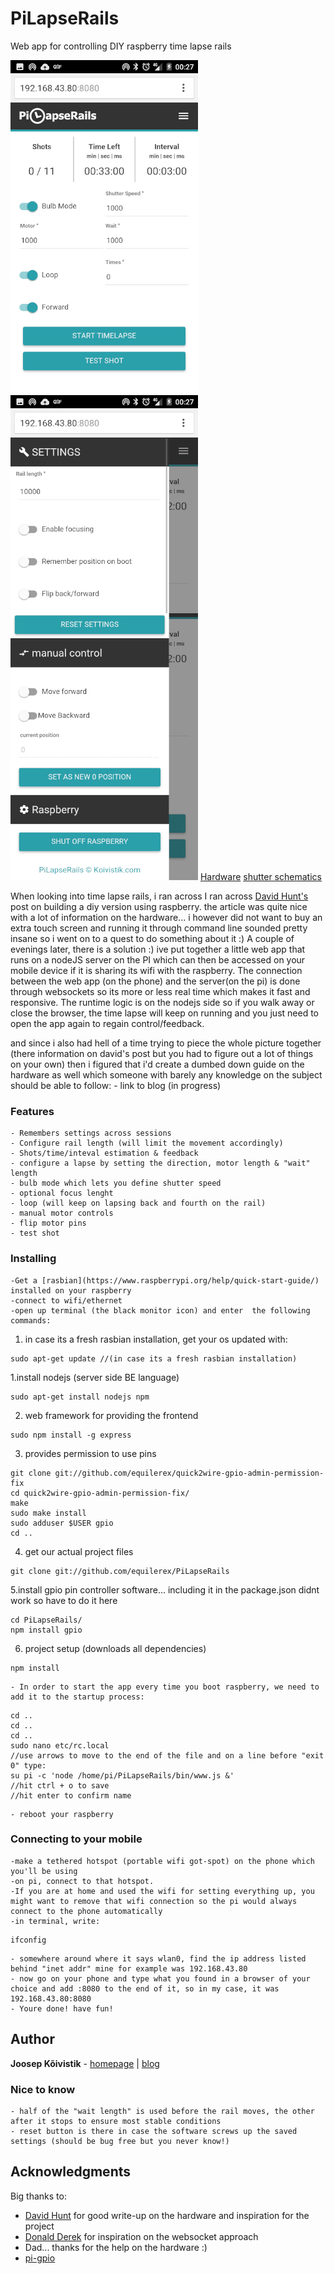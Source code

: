 # PiLapseRails
Web app for controlling DIY raspberry time lapse rails

![screenshot](/samples/screen1.jpg?raw=true "screenshot")
![screenshot](/samples/screen2.jpg?raw=true "screenshot")
[Hardware](/samples/circuit.jpg)
[shutter schematics](/samples/mosfet.jpg)

When looking into time lapse rails, i ran across I ran across [David Hunt's](http://www.davidhunt.ie/lapse-pi-touch-a-touchscreen-timelapse-controller/) post on building a diy version using raspberry.
the article was quite nice with a lot of information on the hardware... i however did not want to buy an extra touch screen and running it through command line sounded pretty insane so i went on to a quest to do something about it :)
A couple of evenings later, there is a solution :) ive put together a little web app that runs on a nodeJS server on the PI which can then be accessed on your mobile device if it is sharing its wifi with the raspberry.
The connection between the web app (on the phone) and the server(on the pi) is done through websockets so its more or less real time which makes it fast and responsive.
The runtime logic is on the nodejs side so if you walk away or close the browser, the time lapse will keep on running and you just need to open the app again to regain control/feedback.

and since i also had hell of a time trying to piece the whole picture together (there information on david's post but you had to figure out a lot of things on your own) then i figured that i'd create a dumbed down guide on the hardware as well which someone with barely any knowledge on the subject should be able to follow:
    - link to blog (in progress)




### Features
    - Remembers settings across sessions
    - Configure rail length (will limit the movement accordingly)
    - Shots/time/inteval estimation & feedback
    - configure a lapse by setting the direction, motor length & "wait" length
    - bulb mode which lets you define shutter speed
    - optional focus lenght
    - loop (will keep on lapsing back and fourth on the rail)
    - manual motor controls
    - flip motor pins
    - test shot

### Installing

    -Get a [rasbian](https://www.raspberrypi.org/help/quick-start-guide/) installed on your raspberry
    -connect to wifi/ethernet
    -open up terminal (the black monitor icon) and enter  the following commands:
1. in case its a fresh rasbian installation, get your os updated with:
```
sudo apt-get update //(in case its a fresh rasbian installation)
```

1.install nodejs (server side BE language)
```
sudo apt-get install nodejs npm
```
2. web framework for providing the frontend
```
sudo npm install -g express
```
3. provides permission to use pins
```
git clone git://github.com/equilerex/quick2wire-gpio-admin-permission-fix
cd quick2wire-gpio-admin-permission-fix/
make
sudo make install
sudo adduser $USER gpio
cd ..
```
4. get our actual project files
```
git clone git://github.com/equilerex/PiLapseRails
```
5.install gpio pin controller software... including it in the package.json didnt work so have to do it here
```
cd PiLapseRails/
npm install gpio
```
6. project setup (downloads all dependencies)
```
npm install
```


    - In order to start the app every time you boot raspberry, we need to add it to the startup process:
```
cd ..
cd ..
cd ..
sudo nano etc/rc.local
//use arrows to move to the end of the file and on a line before "exit 0" type:
su pi -c 'node /home/pi/PiLapseRails/bin/www.js &'
//hit ctrl + o to save
//hit enter to confirm name
```
    - reboot your raspberry

### Connecting to your mobile
    -make a tethered hotspot (portable wifi got-spot) on the phone which you'll be using
    -on pi, connect to that hotspot.
    -If you are at home and used the wifi for setting everything up, you might want to remove that wifi connection so the pi would always connect to the phone automatically
    -in terminal, write:
```
ifconfig
```
    - somewhere around where it says wlan0, find the ip address listed behind "inet addr" mine for example was 192.168.43.80
    - now go on your phone and type what you found in a browser of your choice and add :8080 to the end of it, so in my case, it was 192.168.43.80:8080
    - Youre done! have fun!

## Author

**Joosep Kõivistik** - [homepage](https://koivistik.com) |  [blog](https://blog.koivistik.com)

### Nice to know
    - half of the "wait length" is used before the rail moves, the other after it stops to ensure most stable conditions
    - reset button is there in case the software screws up the saved settings (should be bug free but you never know!)


## Acknowledgments

Big thanks to:
* [David Hunt](http://www.davidhunt.ie/lapse-pi-touch-a-touchscreen-timelapse-controller/) for good write-up on the hardware and inspiration for the project
* [Donald Derek](http://blog.donaldderek.com/2013/06/build-your-own-google-tv-using-raspberrypi-nodejs-and-socket-io/) for inspiration on the websocket approach
* Dad... thanks for the help on the hardware :)
* [pi-gpio](https://github.com/rakeshpai/pi-gpio)

